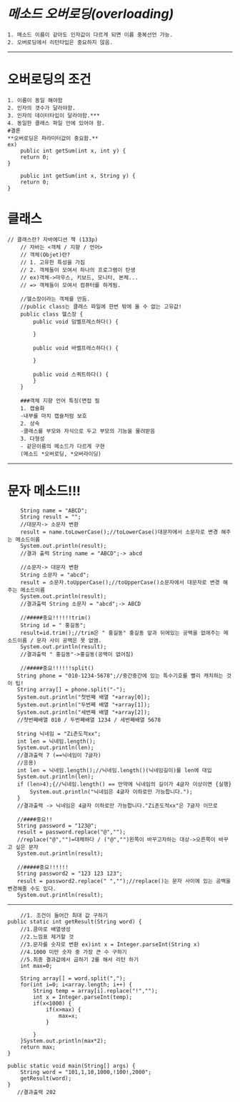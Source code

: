  #  ***메소드 오버로딩(overloading)***  
	1. 메소드 이름이 같아도 인자값이 다르게 되면 이름 중복선언 가능.  
	2. 오버로딩에서 리턴타입은 중요하지 않음.  
 ---   
# 오버로딩의 조건
	1. 이름이 동일 해야함
	2. 인자의 갯수가 달라야함.
	3. 인자의 데이터타입이 달라야함.***
	4. 동일한 클래스 파일 안에 있어야 함.   
    #결론  
    **오버로딩은 파라미터값이 중요함.**  
    ex)
    	public int getSum(int x, int y) {
		return 0;
	}
	
		public int getSum(int x, String y) {
		return 0;
	}	
	
# 클래스  
	// 클래스란? 자바에디션 책 (133p)
		// 자바는 <객체 / 지향 / 언어>
		// 객체(Objet)란?
		// 1. 고유한 특성을 가짐
		// 2. 객체들이 모여서 하나의 프로그램이 탄생
		// ex)객체->마우스, 키보드, 모니터, 본체...
		// => 객체들이 모여서 컴퓨터를 하게됨.

        //헬스장이라는 객체를 만듬.
		//public class는 클래스 파일에 한번 밖에 올 수 없는 고유값!
		public class 헬스장 {
			public void 덤벨프레스하다() {

			}

			public void 바벨프레스하다() {

			}

			public void 스쿼트하다() {
			}
		}

	    ###객체 지향 언어 특징(면접 필
		1. 캡슐화 
		-내부를 마치 캡슐처럼 보호
		2. 상속
		-클래스를 부모와 자식으로 두고 부모의 기능을 물려받음
		3. 다형성
		- 같은이름의 메소드가 다르게 구현
		(메소드 *오버로딩, *오버라이딩)

---
    
# 문자 메소드!!!
		String name = "ABCD";
		String result = "";
		//대문자-> 소문자 변환
		result = name.toLowerCase();//toLowerCase()대문자에서 소문자로 변경 해주는 메소드이름
		System.out.println(result);
		//결과 출력 String name = "ABCD";-> abcd
		
		//소문자-> 대문자 변환
		String 소문자 = "abcd";
		result = 소문자.toUpperCase();//toUpperCase()소문자에서 대문자로 변경 해주는 메소드이름
		System.out.println(result);
		//결과출력 String 소문자 = "abcd";-> ABCD
		
		//#####중요!!!!!!trim()
		String id = " 홍길동";
		result=id.trim();//trim은 " 홍길동" 홍길동 앞과 뒤에있는 공백을 없애주는 메소드이름 / 문자 사이 공백은 못 없앰.
		System.out.println(result);
		//결과출력 " 홍길동"->홍길동(공백이 없어짐)
		
		//#####중요!!!!!!split()
	   String phone = "010-1234-5678";//중간중간에 있는 특수기호를 빨리 캐치하는 것이 팁!
	   String array[] = phone.split("-");
	   System.out.println("첫번째 배열 "+array[0]);
	   System.out.println("두번째 배열 "+array[1]);
	   System.out.println("세번째 배열 "+array[2]);
	   //첫번째배열 010 / 두번째배열 1234 / 세번째배열 5678
	   
	   String 닉네임 = "Zi존도적xx";
	   int len = 닉네임.length();
	   System.out.println(len);
	   //결과출력 7 (==닉네임이 7글자)
	   //응용)
	   int len = 닉네임.length();//닉네임.length()(닉네임길이)를 len에 대입
	   System.out.println(len);
	   if (len>4);{//닉네임.length() == 만약에 닉네임의 길이가 4글자 이상이면 {실행}
		   System.out.println("닉네임은 4글자 이하로만 가능합니다.");
	   }
	   //결과출력 -> 닉네임은 4글자 이하로만 가능합니다."Zi존도적xx"은 7글자 이므로
	   
	   //####중요!!
	   String password = "123@";
	   result = password.replace("@","");
	   //replace("@","")=대체하다 / ("@","")왼쪽이 바꾸고자하는 대상->오른쪽이 바꾸고 싶은 문자
	   System.out.println(result);
	   
	   //#####중요!!!!!!
	   String password2 = "123 123 123";
       result = password2.replace(" ","");//replace()는 문자 사이에 있는 공백을 변경해줄 수도 있다.
	   System.out.println(result);
---
    	//1. 조건이 들어간 최대 값 구하기
	public static int getResult(String word) {
		//1.콤마로 배열생성
		//2.느낌표 제거할 것
	  	//3.문자를 숫자로 변환 ex)int x = Integer.parseInt(String x)
		//4.1000 미만 숫자 중 가장 큰 수 구하기
		//5.최종 결과값에서 곱하기 2를 해서 리턴 하기
		int max=0;
		
		String array[] = word.split(",");
		for(int i=0; i<array.length; i++) {
			String temp = array[i].replace("!","");
			int x = Integer.parseInt(temp);
			if(x<1000) {
				if(x>max) {
					max=x;
				}

			}
		}System.out.println(max*2);
		return max;
	}
		
	public static void main(String[] args) {
		String word = "101,1,10,1000,!100!,2000";
		getResult(word);
	}
	   //결과출력 202
